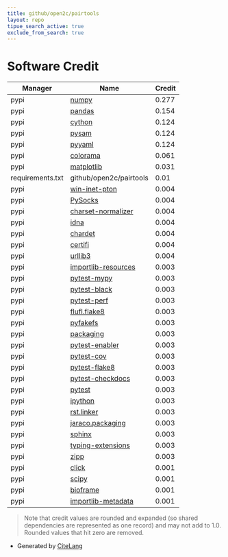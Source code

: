 ```yaml
---
title: github/open2c/pairtools
layout: repo
tipue_search_active: true
exclude_from_search: true
---
```

# Software Credit

|Manager|Name|Credit|
|-------|----|------|
|pypi|[numpy](https://www.numpy.org)|0.277|
|pypi|[pandas](https://pandas.pydata.org)|0.154|
|pypi|[cython](http://cython.org/)|0.124|
|pypi|[pysam](https://github.com/pysam-developers/pysam)|0.124|
|pypi|[pyyaml](https://pyyaml.org/)|0.124|
|pypi|[colorama](https://github.com/tartley/colorama)|0.061|
|pypi|[matplotlib](https://matplotlib.org)|0.031|
|requirements.txt|github/open2c/pairtools|0.01|
|pypi|[win-inet-pton](https://pypi.org/project/win-inet-pton)|0.004|
|pypi|[PySocks](https://pypi.org/project/PySocks)|0.004|
|pypi|[charset-normalizer](https://pypi.org/project/charset-normalizer)|0.004|
|pypi|[idna](https://pypi.org/project/idna)|0.004|
|pypi|[chardet](https://pypi.org/project/chardet)|0.004|
|pypi|[certifi](https://pypi.org/project/certifi)|0.004|
|pypi|[urllib3](https://pypi.org/project/urllib3)|0.004|
|pypi|[importlib-resources](https://github.com/python/importlib_resources)|0.003|
|pypi|[pytest-mypy](https://pypi.org/project/pytest-mypy)|0.003|
|pypi|[pytest-black](https://pypi.org/project/pytest-black)|0.003|
|pypi|[pytest-perf](https://pypi.org/project/pytest-perf)|0.003|
|pypi|[flufl.flake8](https://pypi.org/project/flufl.flake8)|0.003|
|pypi|[pyfakefs](https://pypi.org/project/pyfakefs)|0.003|
|pypi|[packaging](https://pypi.org/project/packaging)|0.003|
|pypi|[pytest-enabler](https://pypi.org/project/pytest-enabler)|0.003|
|pypi|[pytest-cov](https://pypi.org/project/pytest-cov)|0.003|
|pypi|[pytest-flake8](https://pypi.org/project/pytest-flake8)|0.003|
|pypi|[pytest-checkdocs](https://pypi.org/project/pytest-checkdocs)|0.003|
|pypi|[pytest](https://pypi.org/project/pytest)|0.003|
|pypi|[ipython](https://pypi.org/project/ipython)|0.003|
|pypi|[rst.linker](https://pypi.org/project/rst.linker)|0.003|
|pypi|[jaraco.packaging](https://pypi.org/project/jaraco.packaging)|0.003|
|pypi|[sphinx](https://pypi.org/project/sphinx)|0.003|
|pypi|[typing-extensions](https://pypi.org/project/typing-extensions)|0.003|
|pypi|[zipp](https://pypi.org/project/zipp)|0.003|
|pypi|[click](https://palletsprojects.com/p/click/)|0.001|
|pypi|[scipy](https://www.scipy.org)|0.001|
|pypi|[bioframe](https://github.com/open2c/bioframe)|0.001|
|pypi|[importlib-metadata](https://github.com/python/importlib_metadata)|0.001|


> Note that credit values are rounded and expanded (so shared dependencies are represented as one record) and may not add to 1.0. Rounded values that hit zero are removed.


- Generated by [CiteLang](https://github.com/vsoch/citelang)
